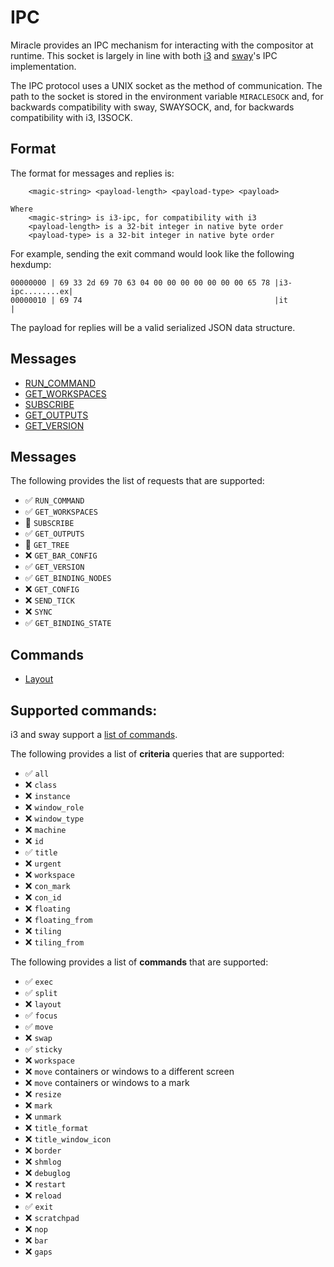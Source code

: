 # IPC
Miracle provides an IPC mechanism for interacting with the compositor at runtime.
This socket is largely in line with both [i3](https://i3wm.org/docs/ipc.html) and 
[sway]((https://github.com/swaywm/sway/blob/master/sway/sway-ipc.7.scd))'s IPC implementation.

 The IPC protocol uses a UNIX socket as the method of communication. The path to the socket
 is stored in the environment variable `MIRACLESOCK`  and, for backwards compatibility with sway, SWAYSOCK,
 and, for backwards compatibility with i3, I3SOCK.

## Format
The format for messages and replies is:

```
    <magic-string> <payload-length> <payload-type> <payload>

Where
    <magic-string> is i3-ipc, for compatibility with i3
    <payload-length> is a 32-bit integer in native byte order
    <payload-type> is a 32-bit integer in native byte order
```

For example, sending the exit command would look like the following hexdump:

```
00000000 | 69 33 2d 69 70 63 04 00 00 00 00 00 00 00 65 78 |i3-ipc........ex|
00000010 | 69 74                                           |it              |
```

The payload for replies will be a valid serialized JSON data structure.

## Messages
- [RUN_COMMAND](run_command.md)
- [GET_WORKSPACES](get_workspaces.md)
- [SUBSCRIBE](subscribe.md)
- [GET_OUTPUTS](get_outputs.md)
- [GET_VERSION](get_version.md)

## Messages
The following provides the list of requests that are supported:

- ✅ `RUN_COMMAND`
- ✅ `GET_WORKSPACES`
- 🔨 `SUBSCRIBE`
- ✅ `GET_OUTPUTS`
- 🔨 `GET_TREE`
- ❌ `GET_BAR_CONFIG`
- ✅ `GET_VERSION`
- ✅ `GET_BINDING_NODES`
- ❌ `GET_CONFIG`
- ❌ `SEND_TICK`
- ❌ `SYNC`
- ✅ `GET_BINDING_STATE`

## Commands
- [Layout](./commands/layout_command.md)

## Supported commands:
i3 and sway support a [list of commands](https://i3wm.org/docs/userguide.html#list_of_commands).

The following provides a list of **criteria** queries that are supported:

- ✅ `all`
- ❌ `class`
- ❌ `instance`
- ❌ `window_role`
- ❌ `window_type`
- ❌ `machine`
- ❌ `id`
- ✅ `title`
- ❌ `urgent`
- ❌ `workspace`
- ❌ `con_mark`
- ❌ `con_id`
- ❌ `floating`
- ❌ `floating_from`
- ❌ `tiling`
- ❌ `tiling_from`

The following provides a list of **commands** that are supported:

- ✅ `exec`
- ✅ `split`
- ❌ `layout`
- ✅ `focus`
- ✅ `move`
- ❌ `swap`
- ✅ `sticky`
- ❌ `workspace`
- ❌ `move` containers or windows to a different screen
- ❌ `move` containers or windows to a mark
- ❌ `resize`
- ❌ `mark`
- ❌ `unmark`
- ❌ `title_format`
- ❌ `title_window_icon`
- ❌ `border`
- ❌ `shmlog`
- ❌ `debuglog`
- ❌ `restart`
- ❌ `reload`
- ✅ `exit`
- ❌ `scratchpad`
- ❌ `nop`
- ❌ `bar`
- ❌ `gaps`

